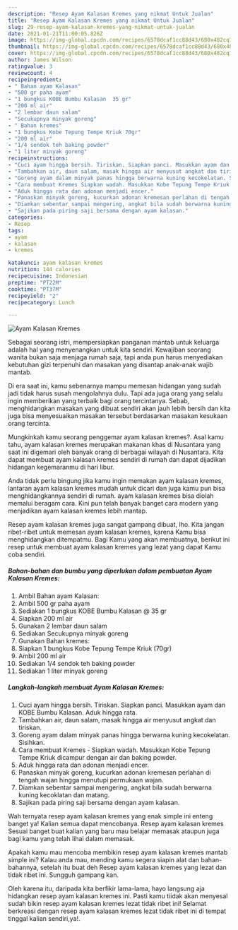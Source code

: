 ```yaml
---
description: "Resep Ayam Kalasan Kremes yang nikmat Untuk Jualan"
title: "Resep Ayam Kalasan Kremes yang nikmat Untuk Jualan"
slug: 29-resep-ayam-kalasan-kremes-yang-nikmat-untuk-jualan
date: 2021-01-21T11:00:05.826Z
image: https://img-global.cpcdn.com/recipes/6578dcaf1cc88d43/680x482cq70/ayam-kalasan-kremes-foto-resep-utama.jpg
thumbnail: https://img-global.cpcdn.com/recipes/6578dcaf1cc88d43/680x482cq70/ayam-kalasan-kremes-foto-resep-utama.jpg
cover: https://img-global.cpcdn.com/recipes/6578dcaf1cc88d43/680x482cq70/ayam-kalasan-kremes-foto-resep-utama.jpg
author: James Wilson
ratingvalue: 3
reviewcount: 4
recipeingredient:
- " Bahan ayam Kalasan"
- "500 gr paha ayam"
- "1 bungkus KOBE Bumbu Kalasan  35 gr"
- "200 ml air"
- "2 lembar daun salam"
- "Secukupnya minyak goreng"
- " Bahan kremes"
- "1 bungkus Kobe Tepung Tempe Kriuk 70gr"
- "200 ml air"
- "1/4 sendok teh baking powder"
- "1 liter minyak goreng"
recipeinstructions:
- "Cuci ayam hingga bersih. Tiriskan. Siapkan panci. Masukkan ayam dan KOBE Bumbu Kalasan. Aduk hingga rata."
- "Tambahkan air, daun salam, masak hingga air menyusut angkat dan tiriskan."
- "Goreng ayam dalam minyak panas hingga berwarna kuning kecokelatan. Sisihkan."
- "Cara membuat Kremes Siapkan wadah. Masukkan Kobe Tepung Tempe Kriuk dicampur dengan air dan baking powder."
- "Aduk hingga rata dan adonan menjadi encer."
- "Panaskan minyak goreng, kucurkan adonan kremesan perlahan di tengah wajan hingga menutupi permukaan wajan."
- "Diamkan sebentar sampai mengering, angkat bila sudah berwarna kuning kecoklatan dan matang."
- "Sajikan pada piring saji bersama dengan ayam kalasan."
categories:
- Resep
tags:
- ayam
- kalasan
- kremes

katakunci: ayam kalasan kremes 
nutrition: 144 calories
recipecuisine: Indonesian
preptime: "PT22M"
cooktime: "PT37M"
recipeyield: "2"
recipecategory: Lunch

---
```



![Ayam Kalasan Kremes](https://img-global.cpcdn.com/recipes/6578dcaf1cc88d43/680x482cq70/ayam-kalasan-kremes-foto-resep-utama.jpg)

Sebagai seorang istri, mempersiapkan panganan mantab untuk keluarga adalah hal yang menyenangkan untuk kita sendiri. Kewajiban seorang  wanita bukan saja menjaga rumah saja, tapi anda pun harus menyediakan kebutuhan gizi terpenuhi dan masakan yang disantap anak-anak wajib mantab.

Di era  saat ini, kamu sebenarnya mampu memesan hidangan yang sudah jadi tidak harus susah mengolahnya dulu. Tapi ada juga orang yang selalu ingin memberikan yang terbaik bagi orang tercintanya. Sebab, menghidangkan masakan yang dibuat sendiri akan jauh lebih bersih dan kita juga bisa menyesuaikan masakan tersebut berdasarkan masakan kesukaan orang tercinta. 



Mungkinkah kamu seorang penggemar ayam kalasan kremes?. Asal kamu tahu, ayam kalasan kremes merupakan makanan khas di Nusantara yang saat ini digemari oleh banyak orang di berbagai wilayah di Nusantara. Kita dapat membuat ayam kalasan kremes sendiri di rumah dan dapat dijadikan hidangan kegemaranmu di hari libur.

Anda tidak perlu bingung jika kamu ingin memakan ayam kalasan kremes, lantaran ayam kalasan kremes mudah untuk dicari dan juga kamu pun bisa menghidangkannya sendiri di rumah. ayam kalasan kremes bisa diolah memalui beragam cara. Kini pun telah banyak banget cara modern yang menjadikan ayam kalasan kremes lebih mantap.

Resep ayam kalasan kremes juga sangat gampang dibuat, lho. Kita jangan ribet-ribet untuk memesan ayam kalasan kremes, karena Kamu bisa menghidangkan ditempatmu. Bagi Kamu yang akan membuatnya, berikut ini resep untuk membuat ayam kalasan kremes yang lezat yang dapat Kamu coba sendiri.

<!--inarticleads1-->

##### Bahan-bahan dan bumbu yang diperlukan dalam pembuatan Ayam Kalasan Kremes:

1. Ambil  Bahan ayam Kalasan:
1. Ambil 500 gr paha ayam
1. Sediakan 1 bungkus KOBE Bumbu Kalasan @ 35 gr
1. Siapkan 200 ml air
1. Gunakan 2 lembar daun salam
1. Sediakan Secukupnya minyak goreng
1. Gunakan  Bahan kremes:
1. Siapkan 1 bungkus Kobe Tepung Tempe Kriuk (70gr)
1. Ambil 200 ml air
1. Sediakan 1/4 sendok teh baking powder
1. Sediakan 1 liter minyak goreng




<!--inarticleads2-->

##### Langkah-langkah membuat Ayam Kalasan Kremes:

1. Cuci ayam hingga bersih. Tiriskan. Siapkan panci. Masukkan ayam dan KOBE Bumbu Kalasan. Aduk hingga rata.
1. Tambahkan air, daun salam, masak hingga air menyusut angkat dan tiriskan.
1. Goreng ayam dalam minyak panas hingga berwarna kuning kecokelatan. Sisihkan.
1. Cara membuat Kremes - Siapkan wadah. Masukkan Kobe Tepung Tempe Kriuk dicampur dengan air dan baking powder.
1. Aduk hingga rata dan adonan menjadi encer.
1. Panaskan minyak goreng, kucurkan adonan kremesan perlahan di tengah wajan hingga menutupi permukaan wajan.
1. Diamkan sebentar sampai mengering, angkat bila sudah berwarna kuning kecoklatan dan matang.
1. Sajikan pada piring saji bersama dengan ayam kalasan.




Wah ternyata resep ayam kalasan kremes yang enak simple ini enteng banget ya! Kalian semua dapat mencobanya. Resep ayam kalasan kremes Sesuai banget buat kalian yang baru mau belajar memasak ataupun juga bagi kamu yang telah lihai dalam memasak.

Apakah kamu mau mencoba membikin resep ayam kalasan kremes mantab simple ini? Kalau anda mau, mending kamu segera siapin alat dan bahan-bahannya, setelah itu buat deh Resep ayam kalasan kremes yang lezat dan tidak ribet ini. Sungguh gampang kan. 

Oleh karena itu, daripada kita berfikir lama-lama, hayo langsung aja hidangkan resep ayam kalasan kremes ini. Pasti kamu tiidak akan menyesal sudah bikin resep ayam kalasan kremes lezat tidak ribet ini! Selamat berkreasi dengan resep ayam kalasan kremes lezat tidak ribet ini di tempat tinggal kalian sendiri,ya!.

